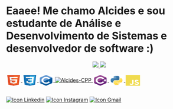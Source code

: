# Eaaee! Me chamo Alcides e sou estudante de Análise e Desenvolvimento de Sistemas e desenvolvedor de software :)

<div align="center">
  <a href="https://github.com/alcides07">
  <img height="180em" src="https://github-readme-stats.vercel.app/api?username=alcides07&show_icons=true&theme=dracula&include_all_commits=true&count_private=true"/>
  <img height="180em" src="https://github-readme-stats.vercel.app/api/top-langs/?username=alcides07&layout=compact&langs_count=7&theme=dracula"/>
</div>
  
<div style="display: inline_block"><br>
  <img align="center" alt="Alcides-HTML" height="30" width="40" src="https://raw.githubusercontent.com/devicons/devicon/master/icons/html5/html5-original.svg">
  <img align="center" alt="Alcides-CSS" height="30" width="40" src="https://raw.githubusercontent.com/devicons/devicon/master/icons/css3/css3-original.svg">
  <img align="center" alt="Alcides-C" height="30" width="40" src="https://raw.githubusercontent.com/devicons/devicon/master/icons/c/c-original.svg">
  <img align="center" alt="Alcides-CPP" height="30" width="40" src="https://raw.githubusercontent.com/jmnote/z-icons/master/svg/cpp.svg">
  <img align="center" alt="Alcides-Csharp" height="30" width="40" src="https://raw.githubusercontent.com/devicons/devicon/master/icons/csharp/csharp-original.svg">
  <img align="center" alt="Alcides-Python" height="30" width="40" src="https://raw.githubusercontent.com/devicons/devicon/master/icons/python/python-original.svg">
  <img align="center" alt="Alcides-JS" height="30" width="40" src="https://raw.githubusercontent.com/devicons/devicon/master/icons/javascript/javascript-plain.svg">
</div>
  
##
  
<div> 
  <a href="https://www.linkedin.com/in/alcides-tiago-ba4583224/" ><img src='https://svgshare.com/i/g4G.svg' title='Icon Linkedin' /></a>
  <a href="https://instagram.com/alcides07" ><img src='https://svgshare.com/i/g3s.svg' title='Icon Instagram' /></a>
  <a href="mailto:alcidesdantasdj@gmail.com" ><img src='https://svgshare.com/i/g3F.svg' title='Icon Gmail' /></a>
</div>
  
